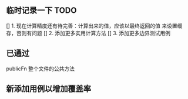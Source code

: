 ## 临时记录一下 TODO

[] 1. 现在计算精度还有待完善：计算出来的值，应该以最终返回的值 来设置缓存，否则有问题
[] 2. 添加更多实用计算方法
[] 3. 添加更多边界测试用例

## 已通过

publicFn 整个文件的公共方法

## 新添加用例以增加覆盖率



